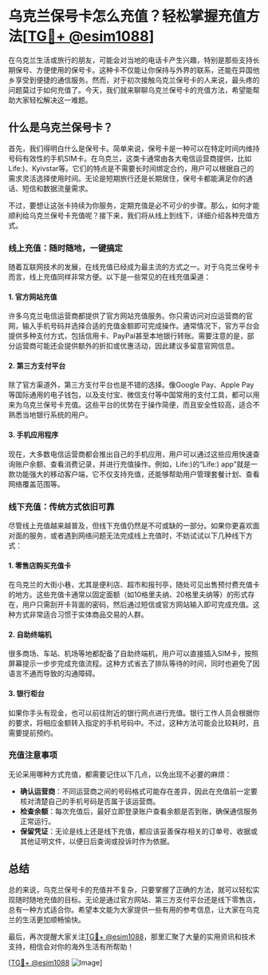 # 乌克兰保号卡怎么充值？轻松掌握充值方法[[TG💪+ @esim1088](https://t.me/s/esim1088)]

在乌克兰生活或旅行的朋友，可能会对当地的电话卡产生兴趣，特别是那些支持长期保号、方便使用的保号卡。这种卡不仅能让你保持与外界的联系，还能在异国他乡享受到便捷的通信服务。然而，对于初次接触乌克兰保号卡的人来说，最头疼的问题莫过于如何充值了。今天，我们就来聊聊乌克兰保号卡的充值方法，希望能帮助大家轻松解决这一难题。

## 什么是乌克兰保号卡？

首先，我们得明白什么是保号卡。简单来说，保号卡是一种可以在特定时间内维持号码有效性的手机SIM卡。在乌克兰，这类卡通常由各大电信运营商提供，比如Life:)、Kyivstar等。它们的特点是不需要长时间绑定合约，用户可以根据自己的需求灵活选择使用时间。无论是短期旅行还是长期居住，保号卡都能满足你的通话、短信和数据流量需求。

不过，要想让这张卡持续为你服务，定期充值是必不可少的步骤。那么，如何才能顺利给乌克兰保号卡充值呢？接下来，我们将从线上到线下，详细介绍各种充值方式。

### 线上充值：随时随地，一键搞定

随着互联网技术的发展，在线充值已经成为最主流的方式之一。对于乌克兰保号卡而言，线上充值同样非常方便。以下是一些常见的在线充值渠道：

#### 1. 官方网站充值
许多乌克兰电信运营商都提供了官方网站充值服务。你只需访问对应运营商的官网，输入手机号码并选择合适的充值金额即可完成操作。通常情况下，官方平台会提供多种支付方式，包括信用卡、PayPal甚至本地银行转账。需要注意的是，部分运营商可能还会提供额外的折扣或优惠活动，因此建议多留意官网信息。

#### 2. 第三方支付平台
除了官方渠道外，第三方支付平台也是不错的选择。像Google Pay、Apple Pay等国际通用的电子钱包，以及支付宝、微信支付等中国常用的支付工具，都可以用来为乌克兰保号卡充值。这些平台的优势在于操作简便，而且安全性较高，适合不熟悉当地银行系统的用户。

#### 3. 手机应用程序
现在，大多数电信运营商都会推出自己的手机应用，用户可以通过这些应用快速查询账户余额、查看消费记录，并进行充值操作。例如，Life:)的“Life:) app”就是一款功能强大的移动客户端，它不仅支持充值，还能够帮助用户管理套餐计划、查看网络覆盖范围等。

### 线下充值：传统方式依旧可靠

尽管线上充值越来越普及，但线下充值仍然是不可或缺的一部分。如果你更喜欢面对面的服务，或者遇到网络问题无法完成线上充值时，不妨试试以下几种线下方式：

#### 1. 零售店购买充值卡
在乌克兰的大街小巷，尤其是便利店、超市和报刊亭，随处可见出售预付费充值卡的地方。这些充值卡通常以固定面额（如10格里夫纳、20格里夫纳等）的形式存在，用户只需刮开卡背面的密码，然后通过短信或官方网站输入即可完成充值。这种方式非常适合习惯于实体商品交易的人群。

#### 2. 自助终端机
很多商场、车站、机场等地都配备了自助终端机，用户可以直接插入SIM卡，按照屏幕提示一步步完成充值流程。这种方式省去了排队等待的时间，同时也避免了因语言不通而导致的沟通障碍。

#### 3. 银行柜台
如果你手头有现金，也可以前往附近的银行网点进行充值。银行工作人员会根据你的要求，将相应金额转入指定的手机号码中。不过，这种方法可能会比较耗时，且需要提前预约。

### 充值注意事项

无论采用哪种方式充值，都需要记住以下几点，以免出现不必要的麻烦：

- **确认运营商**：不同运营商之间的号码格式可能存在差异，因此在充值前一定要核对清楚自己的手机号码是否属于该运营商。
- **检查余额**：每次充值后，最好立即登录账户查看余额是否到账，确保通信服务正常运行。
- **保留凭证**：无论是线上还是线下充值，都应该妥善保存相关的订单号、收据或其他证明文件，以便日后查询或投诉时作为依据。

## 总结

总的来说，乌克兰保号卡的充值并不复杂，只要掌握了正确的方法，就可以轻松实现随时随地充值的目标。无论是通过官方网站、第三方支付平台还是线下零售店，总有一种方式适合你。希望本文能为大家提供一些有用的参考信息，让大家在乌克兰的生活更加顺畅愉快。

最后，再次提醒大家关注[TG💪+ @esim1088](https://t.me/s/esim1088)，那里汇聚了大量的实用资讯和技术支持，相信会对你的海外生活有所帮助！

[[TG💪+ @esim1088](https://t.me/s/esim1088) ![Image](https://i.postimg.cc/4NQfJmqS/Snipaste-2025-05-13-00-14-12.png)]